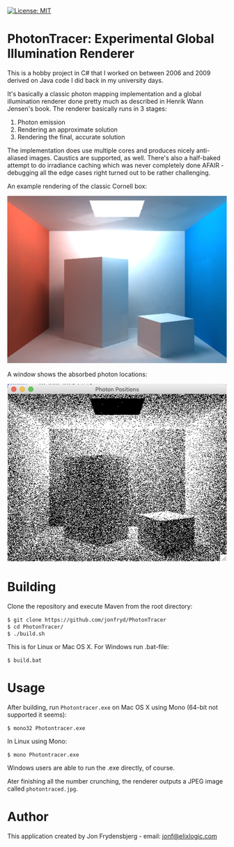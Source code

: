[![License: MIT](https://img.shields.io/badge/License-MIT-yellow.svg)](https://opensource.org/licenses/MIT)

# PhotonTracer: Experimental Global Illumination Renderer

This is a hobby project in C# that I worked on between 2006 and 2009 derived on Java code I did back in my university days.

It's basically a classic photon mapping implementation and a global illumination renderer done pretty much as
described in Henrik Wann Jensen's book. The renderer basically runs in 3 stages:

1. Photon emission
2. Rendering an approximate solution
3. Rendering the final, accurate solution

The implementation does use multiple cores and produces nicely anti-aliased images. Caustics are supported, as well.
There's also a half-baked attempt to do irradiance caching which was never completely done AFAIR - debugging all
the edge cases right turned out to be rather challenging.

An example rendering of the classic Cornell box:

<img src="example.jpg" alt="Rendering example" width="512" height="384"/>

A window shows the absorbed photon locations:

<img src="photon_locations.png" alt="Rendering example" width="513" height="407"/>

# Building

Clone the repository and execute Maven from the root directory:

    $ git clone https://github.com/jonfryd/PhotonTracer
    $ cd PhotonTracer/
    $ ./build.sh

This is for Linux or Mac OS X. For Windows run .bat-file:

    $ build.bat

# Usage

After building, run ```Photontracer.exe``` on Mac OS X using Mono (64-bit not supported it seems):

    $ mono32 Photontracer.exe

In Linux using Mono:

    $ mono Photontracer.exe

Windows users are able to run the .exe directly, of course.

Ater finishing all the number crunching, the renderer outputs a JPEG image called ```photontraced.jpg```.

# Author

This application created by Jon Frydensbjerg - email: jonf@elixlogic.com
